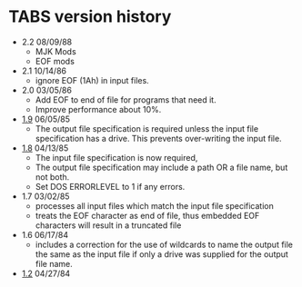 # TABS version history

- 2.2 08/09/88
  - MJK Mods
  - EOF mods
- 2.1 10/14/86
  - ignore EOF (1Ah) in input files.
- 2.0 03/05/86
  - Add EOF to end of file for programs that need it.
  - Improve performance about 10%.
- [1.9](1.9) 06/05/85
  - The output file specification is required unless the input file specification has a drive. This prevents over-writing the input file.
- [1.8](1.82) 04/13/85
  - The input file specification is now required,
  - The output file specification may include a path OR a file name, but not both.
  - Set DOS ERRORLEVEL to 1 if any errors.
- 1.7 03/02/85
  - processes all input files which match the input file specification
  - treats the EOF character as end of file, thus embedded EOF characters will result in a truncated file
- 1.6 06/17/84
  - includes a correction for the use of wildcards to name the output file the same as the input file if only a drive was supplied for the output file name.
- [1.2](1.2) 04/27/84
